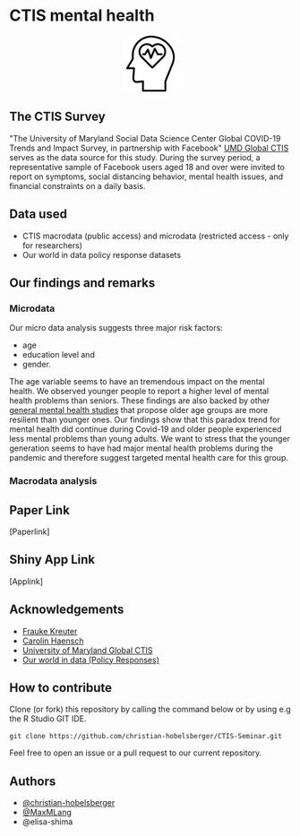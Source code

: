 # CTIS mental health
<p align="center">
<img src="shiny/ctis-app/www/icon.png" width="100" height="100" class="center">
</p>

## The CTIS Survey
"The University of Maryland Social Data Science Center Global COVID-19 Trends and Impact Survey, in partnership with Facebook" [UMD Global CTIS](https://covidmap.umd.edu/) serves as the data source for this study. During the survey period, a representative sample of Facebook users aged 18 and over were invited to report on symptoms, social distancing behavior, mental health issues, and financial constraints on a daily basis.

## Data used
* CTIS macrodata (public access) and microdata (restricted access - only for researchers)
* Our world in data policy response datasets

## Our findings and remarks

### Microdata
Our micro data analysis suggests three major risk factors: 
* age
* education level and
* gender.  

The age variable seems to have an tremendous impact on the mental health. We observed younger people to report a higher level of mental health problems than seniors. These findings are also backed by other [general mental health studies](https://pubmed.ncbi.nlm.nih.gov/27561149/) that propose older age groups are more resilient than younger ones. Our findings show that this paradox trend for mental health did continue during Covid-19 and older people experienced less mental problems than young adults. We want to stress that the younger generation seems to have had major mental health problems during the pandemic and therefore suggest targeted mental health care for this group. 

### Macrodata analysis



## Paper Link
[Paperlink]

## Shiny App Link
[Applink]

## Acknowledgements
- [Frauke Kreuter](https://www.soda.statistik.uni-muenchen.de/people/professors/kreuter1/index.html)
- [Carolin Haensch](https://www.soda.statistik.uni-muenchen.de/people/employees/haensch/index.html) 
- [University of Maryland Global CTIS](https://covidmap.umd.edu/)
- [Our world in data (Policy Responses)](https://ourworldindata.org/policy-responses-covid)

## How to contribute
Clone (or fork) this repository by calling the command below or by using e.g the R Studio GIT IDE.
```
git clone https://github.com/christian-hobelsberger/CTIS-Seminar.git
```

Feel free to open an issue or a pull request to our current repository.

## Authors

- [@christian-hobelsberger](https://www.github.com/christian-hobelsberger)
- [@MaxMLang](https://www.github.com/MaxMLang)
- @elisa-shima



